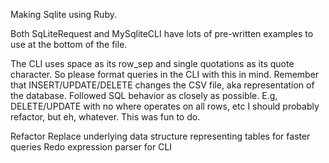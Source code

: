 Making Sqlite using Ruby.

Both SqLiteRequest and MySqliteCLI have lots of pre-written examples to use at the bottom of the file.

The CLI uses space as its row_sep and single quotations as its quote character.
So please format queries in the CLI with this in mind.
Remember that INSERT/UPDATE/DELETE changes the CSV file, aka representation of the database.
Followed SQL behavior as closely as possible. E.g, DELETE/UPDATE with no where operates on all rows, etc
I should probably refactor, but eh, whatever. This was fun to do.

 Refactor
 Replace underlying data structure representing tables for faster queries
 Redo expression parser for CLI